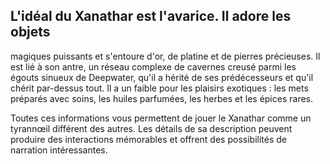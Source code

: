 ## L'idéal du Xanathar est l'avarice. Il adore les objets

magiques puissants et s'entoure d'or, de platine et de pierres
précieuses. Il est lié à son antre, un réseau complexe de
cavernes creusé parmi les égouts sinueux de Deepwater, qu'il
a hérité de ses prédécesseurs et qu'il chérit par-dessus tout. Il
a un faible pour les plaisirs exotiques : les mets préparés avec
soins, les huiles parfumées, les herbes et les épices rares.

Toutes ces informations vous permettent de jouer le
Xanathar comme un tyrannœil différent des autres. Les
détails de sa description peuvent produire des interactions
mémorables et offrent des possibilités de narration
intéressantes.

